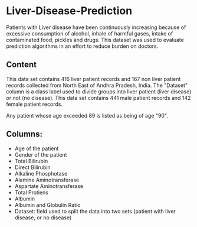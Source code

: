 # Liver-Disease-Prediction
Patients with Liver disease have been continuously increasing because of excessive consumption of alcohol, inhale of harmful gases, intake of contaminated food, pickles and drugs. This dataset was used to evaluate prediction algorithms in an effort to reduce burden on doctors.

## Content
This data set contains 416 liver patient records and 167 non liver patient records collected from North East of Andhra Pradesh, India. The "Dataset" column is a class label used to divide groups into liver patient (liver disease) or not (no disease). This data set contains 441 male patient records and 142 female patient records.

Any patient whose age exceeded 89 is listed as being of age "90".

## Columns:

* Age of the patient
* Gender of the patient
* Total Bilirubin
* Direct Bilirubin
* Alkaline Phosphotase
* Alamine Aminotransferase
* Aspartate Aminotransferase
* Total Protiens
* Albumin
* Albumin and Globulin Ratio
* Dataset: field used to split the data into two sets (patient with liver disease, or no disease)

  
